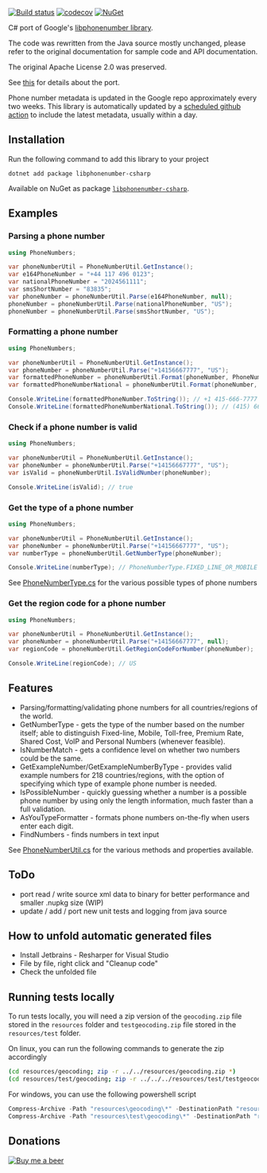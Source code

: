 [![Build status](https://ci.appveyor.com/api/projects/status/76abbk0qveot0mbo/branch/main?svg=true)](https://ci.appveyor.com/project/twcclegg/libphonenumber-csharp/branch/main)
[![codecov](https://codecov.io/gh/twcclegg/libphonenumber-csharp/branch/main/graph/badge.svg)](https://codecov.io/gh/twcclegg/libphonenumber-csharp)
[![NuGet](https://img.shields.io/nuget/dt/libphonenumber-csharp.svg)](https://www.nuget.org/packages/libphonenumber-csharp/)

C# port of Google's [libphonenumber library](https://github.com/google/libphonenumber).

The code was rewritten from the Java source mostly unchanged, please refer to the original documentation for sample code and API documentation.

The original Apache License 2.0 was preserved.

See [this](csharp/README.md) for details about the port.

Phone number metadata is updated in the Google repo approximately every two weeks. This library is automatically updated by a [scheduled github action](https://github.com/twcclegg/libphonenumber-csharp/actions/workflows/create_new_release_on_new_metadata_update.yml) to include the latest metadata, usually within a day.

## Installation

Run the following command to add this library to your project

```
dotnet add package libphonenumber-csharp
```

Available on NuGet as package [`libphonenumber-csharp`](https://www.nuget.org/packages/libphonenumber-csharp).

## Examples

### Parsing a phone number
```csharp
using PhoneNumbers;

var phoneNumberUtil = PhoneNumberUtil.GetInstance();
var e164PhoneNumber = "+44 117 496 0123";
var nationalPhoneNumber = "2024561111";
var smsShortNumber = "83835";
var phoneNumber = phoneNumberUtil.Parse(e164PhoneNumber, null);
phoneNumber = phoneNumberUtil.Parse(nationalPhoneNumber, "US");
phoneNumber = phoneNumberUtil.Parse(smsShortNumber, "US");
```

### Formatting a phone number
```csharp
using PhoneNumbers;

var phoneNumberUtil = PhoneNumberUtil.GetInstance();
var phoneNumber = phoneNumberUtil.Parse("+14156667777", "US");
var formattedPhoneNumber = phoneNumberUtil.Format(phoneNumber, PhoneNumberFormat.INTERNATIONAL);
var formattedPhoneNumberNational = phoneNumberUtil.Format(phoneNumber, PhoneNumberFormat.NATIONAL);

Console.WriteLine(formattedPhoneNumber.ToString()); // +1 415-666-7777
Console.WriteLine(formattedPhoneNumberNational.ToString()); // (415) 666-7777
```

### Check if a phone number is valid
```csharp
using PhoneNumbers;

var phoneNumberUtil = PhoneNumberUtil.GetInstance();
var phoneNumber = phoneNumberUtil.Parse("+14156667777", "US");
var isValid = phoneNumberUtil.IsValidNumber(phoneNumber);

Console.WriteLine(isValid); // true
```

### Get the type of a phone number
```csharp
using PhoneNumbers;

var phoneNumberUtil = PhoneNumberUtil.GetInstance();
var phoneNumber = phoneNumberUtil.Parse("+14156667777", "US");
var numberType = phoneNumberUtil.GetNumberType(phoneNumber);

Console.WriteLine(numberType); // PhoneNumberType.FIXED_LINE_OR_MOBILE
```

See [PhoneNumberType.cs](csharp/PhoneNumbers/PhoneNumberType.cs) for the various possible types of phone numbers

### Get the region code for a phone number
```csharp
using PhoneNumbers;

var phoneNumberUtil = PhoneNumberUtil.GetInstance();
var phoneNumber = phoneNumberUtil.Parse("+14156667777", null);
var regionCode = phoneNumberUtil.GetRegionCodeForNumber(phoneNumber);

Console.WriteLine(regionCode); // US
```

## Features

* Parsing/formatting/validating phone numbers for all countries/regions of the world.
* GetNumberType - gets the type of the number based on the number itself; able to distinguish Fixed-line, Mobile, Toll-free, Premium Rate, Shared Cost, VoIP and Personal Numbers (whenever feasible).
* IsNumberMatch - gets a confidence level on whether two numbers could be the same.
* GetExampleNumber/GetExampleNumberByType - provides valid example numbers for 218 countries/regions, with the option of specifying which type of example phone number is needed.
* IsPossibleNumber - quickly guessing whether a number is a possible phone number by using only the length information, much faster than a full validation.
* AsYouTypeFormatter - formats phone numbers on-the-fly when users enter each digit.
* FindNumbers - finds numbers in text input

See [PhoneNumberUtil.cs](csharp/PhoneNumbers/PhoneNumberUtil.cs) for the various methods and properties available.

## ToDo

* port read / write source xml data to binary for better performance and smaller .nupkg size (WIP)
* update / add / port new unit tests and logging from java source

## How to unfold automatic generated files

* Install Jetbrains - Resharper for Visual Studio
* File by file, right click and "Cleanup code"
* Check the unfolded file

## Running tests locally

To run tests locally, you will need a zip version of the `geocoding.zip` file stored in the `resources` folder
and `testgeocoding.zip` file stored in the `resources/test` folder.

On linux, you can run the following commands to generate the zip accordingly

```bash
(cd resources/geocoding; zip -r ../../resources/geocoding.zip *)
(cd resources/test/geocoding; zip -r ../../../resources/test/testgeocoding.zip *)
```

For windows, you can use the following powershell script

```powershell
Compress-Archive -Path "resources\geocoding\*" -DestinationPath "resources\geocoding.zip"
Compress-Archive -Path "resources\test\geocoding\*" -DestinationPath "resources\test\testgeocoding.zip"
```

## Donations

[![Buy me a beer](https://raw.githubusercontent.com/twcclegg/libphonenumber-csharp/main/bmacButton.png)](https://www.buymeacoffee.com/tclegg)
